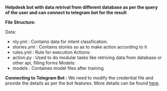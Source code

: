 **Helpdesk bot with data retrival from different database as per the query of the user and can connect to telegram bot for the result**


**File Structure:**

Data:
  - nly.yml : Contains data for intent classfication.
  - stories.yml : Contains stories so as to make action according to it
  - rules.yml : Rule for execution
Actions:
  - action.py : Used to do modular tasks like retriving data from database or other api, filling forms
 Models:
  - models : Containes model files after training


**Connecting to Telegram Bot :**
 We need to modify the credential file and provide the details as per the bot features.
 More details can be found [here](https://rasa.com/docs/rasa/connectors/telegram/).
